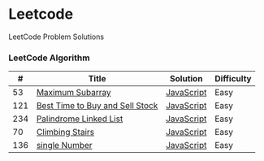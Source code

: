 # Leetcode
LeetCode Problem Solutions
### LeetCode Algorithm

| # | Title | Solution | Difficulty |
|---| ----- | -------- | ---------- |
|53|[Maximum Subarray    ](https://leetcode.com/problems/maximum-subarray/) | [JavaScript](https://github.com/ThatDudeAlex/Leetcode/blob/master/Algorithm/%2355-%20Maximum%20Subarray.js)|Easy|
|121|[Best Time to Buy and Sell Stock ](https://leetcode.com/problems/best-time-to-buy-and-sell-stock/) | [JavaScript](https://github.com/ThatDudeAlex/Leetcode/blob/master/Algorithm/%23121-%20Best%20Time%20to%20Buy%20and%20Sell%20Stock.js)|Easy|
|234|[Palindrome Linked List](https://leetcode.com/problems/palindrome-linked-list/) | [JavaScript](https://github.com/ThatDudeAlex/Leetcode/blob/master/Algorithm/%23234-%20Palindrome%20Linked%20List.js)|Easy|
|70|[Climbing Stairs](https://leetcode.com/problems/climbing-stairs/) | [JavaScript](https://github.com/ThatDudeAlex/Leetcode/blob/master/Algorithm/%2370-%20Climbing%20Stairs.js)|Easy|
|136|[single Number](https://leetcode.com/problems/single-number/) | [JavaScript](https://github.com/ThatDudeAlex/Leetcode/blob/master/Algorithm/%23136-%20Single%20Number.js)|Easy|
